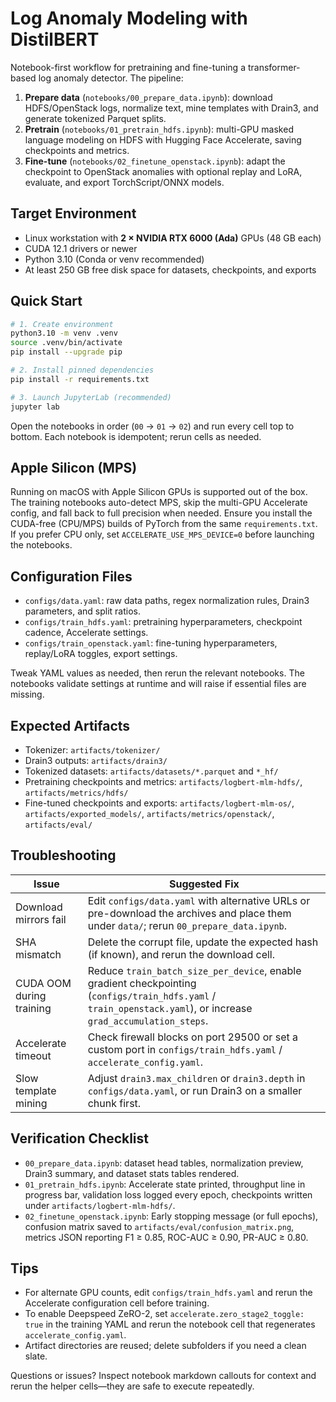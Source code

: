 # Log Anomaly Modeling with DistilBERT

Notebook-first workflow for pretraining and fine-tuning a transformer-based log anomaly detector. The pipeline:

1. **Prepare data** (`notebooks/00_prepare_data.ipynb`): download HDFS/OpenStack logs, normalize text, mine templates with Drain3, and generate tokenized Parquet splits.
2. **Pretrain** (`notebooks/01_pretrain_hdfs.ipynb`): multi-GPU masked language modeling on HDFS with Hugging Face Accelerate, saving checkpoints and metrics.
3. **Fine-tune** (`notebooks/02_finetune_openstack.ipynb`): adapt the checkpoint to OpenStack anomalies with optional replay and LoRA, evaluate, and export TorchScript/ONNX models.

## Target Environment

- Linux workstation with **2 × NVIDIA RTX 6000 (Ada)** GPUs (48 GB each)
- CUDA 12.1 drivers or newer
- Python 3.10 (Conda or venv recommended)
- At least 250 GB free disk space for datasets, checkpoints, and exports

## Quick Start

```bash
# 1. Create environment
python3.10 -m venv .venv
source .venv/bin/activate
pip install --upgrade pip

# 2. Install pinned dependencies
pip install -r requirements.txt

# 3. Launch JupyterLab (recommended)
jupyter lab
```

Open the notebooks in order (`00` → `01` → `02`) and run every cell top to bottom. Each notebook is idempotent; rerun cells as needed.

## Apple Silicon (MPS)

Running on macOS with Apple Silicon GPUs is supported out of the box. The training notebooks auto-detect MPS, skip the multi-GPU Accelerate config, and fall back to full precision when needed. Ensure you install the CUDA-free (CPU/MPS) builds of PyTorch from the same `requirements.txt`. If you prefer CPU only, set `ACCELERATE_USE_MPS_DEVICE=0` before launching the notebooks.

## Configuration Files

- `configs/data.yaml`: raw data paths, regex normalization rules, Drain3 parameters, and split ratios.
- `configs/train_hdfs.yaml`: pretraining hyperparameters, checkpoint cadence, Accelerate settings.
- `configs/train_openstack.yaml`: fine-tuning hyperparameters, replay/LoRA toggles, export settings.

Tweak YAML values as needed, then rerun the relevant notebooks. The notebooks validate settings at runtime and will raise if essential files are missing.

## Expected Artifacts

- Tokenizer: `artifacts/tokenizer/`
- Drain3 outputs: `artifacts/drain3/`
- Tokenized datasets: `artifacts/datasets/*.parquet` and `*_hf/`
- Pretraining checkpoints and metrics: `artifacts/logbert-mlm-hdfs/`, `artifacts/metrics/hdfs/`
- Fine-tuned checkpoints and exports: `artifacts/logbert-mlm-os/`, `artifacts/exported_models/`, `artifacts/metrics/openstack/`, `artifacts/eval/`

## Troubleshooting

| Issue | Suggested Fix |
|-------|----------------|
| Download mirrors fail | Edit `configs/data.yaml` with alternative URLs or pre-download the archives and place them under `data/`; rerun `00_prepare_data.ipynb`. |
| SHA mismatch | Delete the corrupt file, update the expected hash (if known), and rerun the download cell. |
| CUDA OOM during training | Reduce `train_batch_size_per_device`, enable gradient checkpointing (`configs/train_hdfs.yaml` / `train_openstack.yaml`), or increase `grad_accumulation_steps`. |
| Accelerate timeout | Check firewall blocks on port 29500 or set a custom port in `configs/train_hdfs.yaml` / `accelerate_config.yaml`. |
| Slow template mining | Adjust `drain3.max_children` or `drain3.depth` in `configs/data.yaml`, or run Drain3 on a smaller chunk first. |

## Verification Checklist

- `00_prepare_data.ipynb`: dataset head tables, normalization preview, Drain3 summary, and dataset stats tables rendered.
- `01_pretrain_hdfs.ipynb`: Accelerate state printed, throughput line in progress bar, validation loss logged every epoch, checkpoints written under `artifacts/logbert-mlm-hdfs/`.
- `02_finetune_openstack.ipynb`: Early stopping message (or full epochs), confusion matrix saved to `artifacts/eval/confusion_matrix.png`, metrics JSON reporting F1 ≥ 0.85, ROC-AUC ≥ 0.90, PR-AUC ≥ 0.80.

## Tips

- For alternate GPU counts, edit `configs/train_hdfs.yaml` and rerun the Accelerate configuration cell before training.
- To enable Deepspeed ZeRO-2, set `accelerate.zero_stage2_toggle: true` in the training YAML and rerun the notebook cell that regenerates `accelerate_config.yaml`.
- Artifact directories are reused; delete subfolders if you need a clean slate.

Questions or issues? Inspect notebook markdown callouts for context and rerun the helper cells—they are safe to execute repeatedly.
